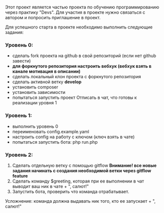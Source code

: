 Этот проект является частью проекта по обучению программированию через практику "Devs". Для участия в проекте
нужно связаться с автором и попросить приглашение в проект.

Для успешного старта в проекте необходимо выполнить следующие задания:

### Уровень 0:
- сделать fork проекта на github в свой репозиторий (если нет github завести)
- **для форкнутого репозитория настроить вебхук (вебхук взять в канале мотивация в описании)**
- сделать локальный клон проекта с форкнутого репозитория 
- сделать активной ветку **develop**
- установить composer
- установить зависимости
- попытаться запустить проект
Отписать в чат, что готовы к реализации уровня 1

### Уровень 1:
- выполнить уровень 0
- переименовать    config.example.yaml
- настроить config  на работу с ключом (ключ взять в чате)
- попытаться запустить бота: php run.php

### Уровень 2:
1. Сделать отдельную ветку с помощью gitflow 
**Внимание! все новые задания начинать с создания необходимой ветки через  gitflow feature**
2. Сделать команду $greeting, которая при ее выполнении в чат выводит ваш ник в чате + ", салют!"
3. Запустить бота, проверить что команда отрабатывает. 

Усложнение: команда должна выдавать ник того, кто ее запускает + ", салют!"

